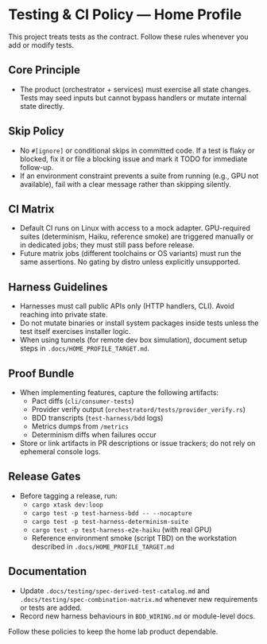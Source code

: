 # Testing & CI Policy — Home Profile

This project treats tests as the contract. Follow these rules whenever you add or modify tests.

## Core Principle
- The product (orchestrator + services) must exercise all state changes. Tests may seed inputs but cannot bypass handlers or mutate internal state directly.

## Skip Policy
- No `#[ignore]` or conditional skips in committed code. If a test is flaky or blocked, fix it or file a blocking issue and mark it TODO for immediate follow-up.
- If an environment constraint prevents a suite from running (e.g., GPU not available), fail with a clear message rather than skipping silently.

## CI Matrix
- Default CI runs on Linux with access to a mock adapter. GPU-required suites (determinism, Haiku, reference smoke) are triggered manually or in dedicated jobs; they must still pass before release.
- Future matrix jobs (different toolchains or OS variants) must run the same assertions. No gating by distro unless explicitly unsupported.

## Harness Guidelines
- Harnesses must call public APIs only (HTTP handlers, CLI). Avoid reaching into private state.
- Do not mutate binaries or install system packages inside tests unless the test itself exercises installer logic.
- When using tunnels (for remote dev box simulation), document setup steps in `.docs/HOME_PROFILE_TARGET.md`.

## Proof Bundle
- When implementing features, capture the following artifacts:
  - Pact diffs (`cli/consumer-tests`)
  - Provider verify output (`orchestratord/tests/provider_verify.rs`)
  - BDD transcripts (`test-harness/bdd` logs)
  - Metrics dumps from `/metrics`
  - Determinism diffs when failures occur
- Store or link artifacts in PR descriptions or issue trackers; do not rely on ephemeral console logs.

## Release Gates
- Before tagging a release, run:
  - `cargo xtask dev:loop`
  - `cargo test -p test-harness-bdd -- --nocapture`
  - `cargo test -p test-harness-determinism-suite`
  - `cargo test -p test-harness-e2e-haiku` (with real GPU)
  - Reference environment smoke (script TBD) on the workstation described in `.docs/HOME_PROFILE_TARGET.md`

## Documentation
- Update `.docs/testing/spec-derived-test-catalog.md` and `.docs/testing/spec-combination-matrix.md` whenever new requirements or tests are added.
- Record new harness behaviours in `BDD_WIRING.md` or module-level docs.

Follow these policies to keep the home lab product dependable.
